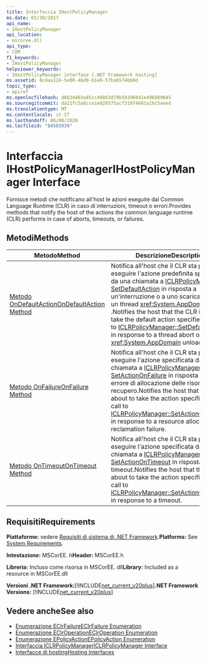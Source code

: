```yaml
---
title: Interfaccia IHostPolicyManager
ms.date: 03/30/2017
api_name:
- IHostPolicyManager
api_location:
- mscoree.dll
api_type:
- COM
f1_keywords:
- IHostPolicyManager
helpviewer_keywords:
- IHostPolicyManager interface [.NET Framework hosting]
ms.assetid: 8c4aa124-5e00-46d9-b1e8-57ba6574bb0d
topic_type:
- apiref
ms.openlocfilehash: d6b34403a45cc40863d79b59396041e496989045
ms.sourcegitcommit: da21fc5a8cce1e028575acf31974681a1bc5aeed
ms.translationtype: MT
ms.contentlocale: it-IT
ms.lasthandoff: 06/08/2020
ms.locfileid: "84503939"
---
```

# <a name="ihostpolicymanager-interface"></a><span data-ttu-id="a3c36-102">Interfaccia IHostPolicyManager</span><span class="sxs-lookup"><span data-stu-id="a3c36-102">IHostPolicyManager Interface</span></span>
<span data-ttu-id="a3c36-103">Fornisce metodi che notificano all'host le azioni eseguite dal Common Language Runtime (CLR) in caso di interruzioni, timeout o errori.</span><span class="sxs-lookup"><span data-stu-id="a3c36-103">Provides methods that notify the host of the actions the common language runtime (CLR) performs in case of aborts, timeouts, or failures.</span></span>  
  
## <a name="methods"></a><span data-ttu-id="a3c36-104">Metodi</span><span class="sxs-lookup"><span data-stu-id="a3c36-104">Methods</span></span>  
  
|<span data-ttu-id="a3c36-105">Metodo</span><span class="sxs-lookup"><span data-stu-id="a3c36-105">Method</span></span>|<span data-ttu-id="a3c36-106">Descrizione</span><span class="sxs-lookup"><span data-stu-id="a3c36-106">Description</span></span>|  
|------------|-----------------|  
|[<span data-ttu-id="a3c36-107">Metodo OnDefaultAction</span><span class="sxs-lookup"><span data-stu-id="a3c36-107">OnDefaultAction Method</span></span>](ihostpolicymanager-ondefaultaction-method.md)|<span data-ttu-id="a3c36-108">Notifica all'host che il CLR sta per eseguire l'azione predefinita specificata da una chiamata a [ICLRPolicyManager:: SetDefaultAction](iclrpolicymanager-setdefaultaction-method.md) in risposta a un'interruzione o a uno scaricamento di un thread <xref:System.AppDomain> .</span><span class="sxs-lookup"><span data-stu-id="a3c36-108">Notifies the host that the CLR is about to take the default action specified by a call to [ICLRPolicyManager::SetDefaultAction](iclrpolicymanager-setdefaultaction-method.md) in response to a thread abort or <xref:System.AppDomain> unload.</span></span>|  
|[<span data-ttu-id="a3c36-109">Metodo OnFailure</span><span class="sxs-lookup"><span data-stu-id="a3c36-109">OnFailure Method</span></span>](ihostpolicymanager-onfailure-method.md)|<span data-ttu-id="a3c36-110">Notifica all'host che il CLR sta per eseguire l'azione specificata da una chiamata a [ICLRPolicyManager:: SetActionOnFailure](iclrpolicymanager-setactiononfailure-method.md) in risposta a un errore di allocazione delle risorse o di recupero.</span><span class="sxs-lookup"><span data-stu-id="a3c36-110">Notifies the host that the CLR is about to take the action specified by a call to [ICLRPolicyManager::SetActionOnFailure](iclrpolicymanager-setactiononfailure-method.md) in response to a resource allocation or reclamation failure.</span></span>|  
|[<span data-ttu-id="a3c36-111">Metodo OnTimeout</span><span class="sxs-lookup"><span data-stu-id="a3c36-111">OnTimeout Method</span></span>](ihostpolicymanager-ontimeout-method.md)|<span data-ttu-id="a3c36-112">Notifica all'host che il CLR sta per eseguire l'azione specificata da una chiamata a [ICLRPolicyManager:: SetActionOnTimeout](iclrpolicymanager-setactionontimeout-method.md) in risposta a un timeout.</span><span class="sxs-lookup"><span data-stu-id="a3c36-112">Notifies the host that the CLR is about to take the action specified by a call to [ICLRPolicyManager::SetActionOnTimeout](iclrpolicymanager-setactionontimeout-method.md) in response to a timeout.</span></span>|  
  
## <a name="requirements"></a><span data-ttu-id="a3c36-113">Requisiti</span><span class="sxs-lookup"><span data-stu-id="a3c36-113">Requirements</span></span>  
 <span data-ttu-id="a3c36-114">**Piattaforme:** vedere [Requisiti di sistema di .NET Framework](../../get-started/system-requirements.md).</span><span class="sxs-lookup"><span data-stu-id="a3c36-114">**Platforms:** See [System Requirements](../../get-started/system-requirements.md).</span></span>  
  
 <span data-ttu-id="a3c36-115">**Intestazione:** MSCorEE. h</span><span class="sxs-lookup"><span data-stu-id="a3c36-115">**Header:** MSCorEE.h</span></span>  
  
 <span data-ttu-id="a3c36-116">**Libreria:** Incluso come risorsa in MSCorEE. dll</span><span class="sxs-lookup"><span data-stu-id="a3c36-116">**Library:** Included as a resource in MSCorEE.dll</span></span>  
  
 <span data-ttu-id="a3c36-117">**Versioni .NET Framework:**[!INCLUDE[net_current_v20plus](../../../../includes/net-current-v20plus-md.md)]</span><span class="sxs-lookup"><span data-stu-id="a3c36-117">**.NET Framework Versions:** [!INCLUDE[net_current_v20plus](../../../../includes/net-current-v20plus-md.md)]</span></span>  
  
## <a name="see-also"></a><span data-ttu-id="a3c36-118">Vedere anche</span><span class="sxs-lookup"><span data-stu-id="a3c36-118">See also</span></span>

- [<span data-ttu-id="a3c36-119">Enumerazione EClrFailure</span><span class="sxs-lookup"><span data-stu-id="a3c36-119">EClrFailure Enumeration</span></span>](eclrfailure-enumeration.md)
- [<span data-ttu-id="a3c36-120">Enumerazione EClrOperation</span><span class="sxs-lookup"><span data-stu-id="a3c36-120">EClrOperation Enumeration</span></span>](eclroperation-enumeration.md)
- [<span data-ttu-id="a3c36-121">Enumerazione EPolicyAction</span><span class="sxs-lookup"><span data-stu-id="a3c36-121">EPolicyAction Enumeration</span></span>](epolicyaction-enumeration.md)
- [<span data-ttu-id="a3c36-122">Interfaccia ICLRPolicyManager</span><span class="sxs-lookup"><span data-stu-id="a3c36-122">ICLRPolicyManager Interface</span></span>](iclrpolicymanager-interface.md)
- [<span data-ttu-id="a3c36-123">Interfacce di hosting</span><span class="sxs-lookup"><span data-stu-id="a3c36-123">Hosting Interfaces</span></span>](hosting-interfaces.md)
